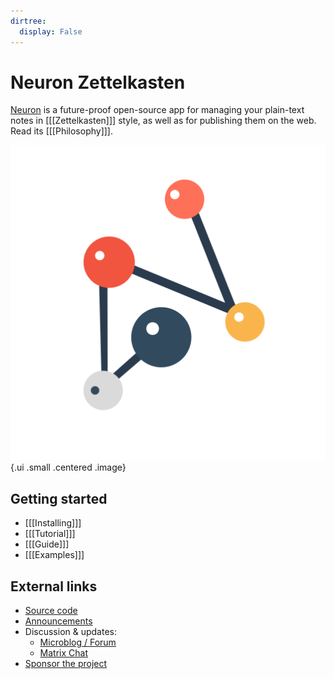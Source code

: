 ```yaml
---
dirtree:
  display: False
---
```

# Neuron Zettelkasten

[Neuron](https://github.com/srid/neuron) is a future-proof open-source app for managing your plain-text notes in [[[Zettelkasten]]] style, as well as for publishing them on the web. Read its [[[Philosophy]]].

![Neuron logo](https://raw.githubusercontent.com/srid/neuron/master/assets/neuron.svg){.ui .small .centered .image}

## Getting started

* [[[Installing]]]
* [[[Tutorial]]]
* [[[Guide]]]
* [[[Examples]]]

## External links

* [Source code](https://github.com/srid/neuron)
* [Announcements](https://www.srid.ca/neuron.html)
* Discussion & updates:
    * [Microblog / Forum](https://gab.com/groups/19445)
    * [Matrix Chat](https://app.element.io/#/room/#neuron:matrix.org)
* [Sponsor the project](https://github.com/sponsors/srid)
